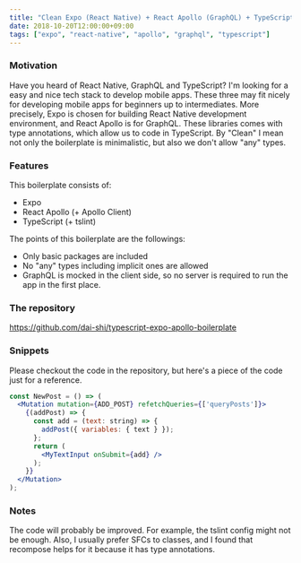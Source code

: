 ```yaml
---
title: "Clean Expo (React Native) + React Apollo (GraphQL) + TypeScript boilerplate"
date: 2018-10-20T12:00:00+09:00
tags: ["expo", "react-native", "apollo", "graphql", "typescript"]
---
```


### Motivation

Have you heard of React Native, GraphQL and TypeScript? I'm looking for a easy and nice tech stack to develop mobile apps. These three may fit nicely for developing mobile apps for beginners up to intermediates. More precisely, Expo is chosen for building React Native development environment, and React Apollo is for GraphQL. These libraries comes with type annotations, which allow us to code in TypeScript. By "Clean" I mean not only the boilerplate is minimalistic, but also we don't allow "any" types.

### Features

This boilerplate consists of:

- Expo
- React Apollo (+ Apollo Client)
- TypeScript (+ tslint)

The points of this boilerplate are the followings:

- Only basic packages are included
- No "any" types including implicit ones are allowed
- GraphQL is mocked in the client side, so no server is required to run the app in the first place.

### The repository

https://github.com/dai-shi/typescript-expo-apollo-boilerplate

### Snippets

Please checkout the code in the repository, but here's a piece of the code just for a reference.

```jsx
const NewPost = () => (
  <Mutation mutation={ADD_POST} refetchQueries={['queryPosts']}>
    {(addPost) => {
      const add = (text: string) => {
        addPost({ variables: { text } });
      };
      return (
        <MyTextInput onSubmit={add} />
      );
    }}
  </Mutation>
);
```

### Notes

The code will probably be improved. For example, the tslint config might not be enough. Also, I usually prefer SFCs to classes, and I found that recompose helps for it because it has type annotations.
